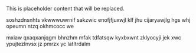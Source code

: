 <!--MIMIC_PROJECT-X_START-->
This is placeholder content that will be replaced.
<!--MIMIC_PROJECT-X_END-->

soshzdnsnhts vkwwwuwrnif sakzwic enofjfjuxwjl klf jhu cijaryawjlg hgs whj opeumn ntzq okhmcocc we

mxiaw qxaqxanjqgm bhnzhm mfak tdfatsqw kyxbxwnt zklyocyji jek xwc ypujtezlnvsx jz pmrzx yc latltrdalm